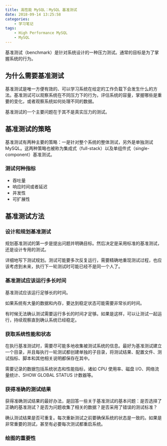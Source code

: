 ```yaml
---
title: 高性能 MySQL：MySQL 基准测试
date: 2018-09-14 13:25:58
categories:
	- 学习笔记
tags:
	- High Performance MySQL
	- MySQL
---
```


基准测试（benchmark）是针对系统设计的一种压力测试。通常的目标是为了掌握系统的行为。

## 为什么需要基准测试

基准测试是唯一方便有效的、可以学习系统在给定的工作负载下会发生什么的方法。基准测试可以观察系统在不同压力下的行为，评估系统的容量，掌握哪些是重要的变化，或者观察系统如何处理不同的数据。

基准测试的一个主要问题在于其不是真实压力的测试。

## 基准测试的策略

基准测试有两种主要的策略：一是针对整个系统的整体测试，另外是单独测试 MySQL。这两种策略也被称为集成式（full-stack）以及单组件式（single-component）基准测试。

<!-- more -->

### 测试何种指标

- 吞吐量
- 响应时间或者延迟
- 并发性
- 可扩展性

## 基准测试方法

### 设计和规划基准测试

规划基准测试的第一步是提出问题并明确目标。然后决定是采用标准的基准测试，还是设计专用的测试。

详细地写下测试规划。测试可能要多次反复运行，需要精确地重现测试过程，也应该考虑到未来，执行下一轮测试时可能已经不是同一个人了。

### 基准测试应该运行多长时间

基准测试应该运行足够长的时间。

如果系统有大量的数据和内存，要达到稳定状态可能需要非常长的时间。

有时候无法确认测试需要运行多长的时间才足够。如果是这样，可以让测试一起运行，持续观察直到确认系统已经稳定。

### 获取系统性能和状态

在执行基准测试时，需要尽可能多地收集被测试系统的信息。最好为基准测试建立一个目录，并且每执行一轮测试都创建单独的子目录，将测试结果、配置文件、测试指标、脚本和其他相关说明都保存在其中。

需要记录的数据包括系统状态和性能指标，诸如 CPU 使用率、磁盘 I/O、网络流量统计、SHOW GLOBAL STATUS 计数器等。

### 获得准确的测试结果

获得准确测试结果的最好办法，是回答一些关于基准测试的基本问题：是否选择了正确的基准测试？是否为问题收集了相关的数据？是否采用了错误的测试标准？

确认测试结果是否可重复。每次重新测试之前要确保系统的状态是一致的。如果是非常重要的测试，甚至有必要每次测试都重启系统。

### 绘图的重要性

